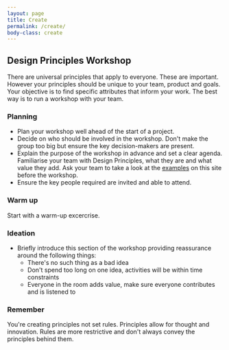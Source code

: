 ```yaml
---
layout: page
title: Create
permalink: /create/
body-class: create
---
```

## Design Principles Workshop
There are universal principles that apply to everyone. These are important. However your principles should be unique to your team, product and goals. Your objective is to find specific attributes that inform your work. The best way is to run a workshop with your team.

### Planning
* Plan your workshop well ahead of the start of a project.
* Decide on who should be involved in the workshop. Don't make the group too big but ensure the key decision-makers are present.
* Explain the purpose of the workshop in advance and set a clear agenda. Familiarise your team with Design Principles, what they are and what value they add. Ask your team to take a look at the [examples](/examples) on this site before the workshop.
* Ensure the key people required are invited and able to attend.

### Warm up
Start with a warm-up excercrise.

### Ideation
* Briefly introduce this section of the workshop providing reassurance around the following things:
  * There's no such thing as a bad idea
  * Don't spend too long on one idea, activities will be within time constraints
  * Everyone in the room adds value, make sure everyone contributes and is listened to

### Remember
You're creating principles not set rules. Principles allow for thought and innovation. Rules are more restrictive and don't always convey the principles behind them.
